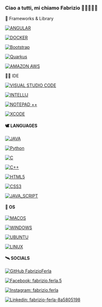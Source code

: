 ### Ciao a tutti, mi chiamo Fabrizio 👋🏻👨🏻‍💻

🚀 Frameworks & Library 

[![ANGULAR](https://img.shields.io/badge/Angular-DD0031?style=for-the-badge&logo=angular&logoColor=white)](https://angular.io)

[![DOCKER](https://img.shields.io/badge/Docker-2CA5E0?style=for-the-badge&logo=docker&logoColor=white)](https://www.docker.com)

[![Bootstrap](https://img.shields.io/badge/bootstrap-%23563D7C.svg?style=for-the-badge&logo=bootstrap&logoColor=white)](https://getbootstrap.com/)

[![Quarkus](https://img.shields.io/badge/Quarkus-000000?style=for-the-badge&logo=quarkus)](https://quarkus.io)

[![AMAZON AWS](https://img.shields.io/badge/Amazon_AWS-232F3E?style=for-the-badge&logo=amazon-aws&logoColor=white)](https://aws.amazon.com/it/?nc2=h_lg)


👩‍💻 IDE 

[![VISUAL STUDIO CODE](https://img.shields.io/badge/Visual_Studio_Code-0078D4?style=for-the-badge&logo=visual%20studio%20code&logoColor=white)](https://code.visualstudio.com)

[![INTELLIJ](https://img.shields.io/badge/IntelliJ_IDEA-000000.svg?style=for-the-badge&logo=intellij-idea&logoColor=white)](https://www.jetbrains.com/idea/)

[![NOTEPAD ++](https://img.shields.io/badge/Notepad++-90E59A.svg?style=for-the-badge&logo=notepad%2B%2B&logoColor=black)](https://notepad-plus-plus.org)

[![XCODE](https://img.shields.io/badge/Xcode-007ACC?style=for-the-badge&logo=Xcode&logoColor=white)](https://developer.apple.com/xcode/)

#### 🕊️ LANGUAGES

[![JAVA](https://img.shields.io/badge/Java-ED8B00?style=for-the-badge&logo=openjdk&logoColor=white)](https://www.java.com/it/)

[![Python](https://img.shields.io/badge/python-3670A0?style=for-the-badge&logo=python&logoColor=ffdd54)](https://www.python.org/)

[![C](https://img.shields.io/badge/C-00599C?style=for-the-badge&logo=c&logoColor=white)](https://img.shields.io/badge/C-00599C?style=for-the-badge&logo=c&logoColor=white)

[![C++](https://img.shields.io/badge/C%2B%2B-00599C?style=for-the-badge&logo=c%2B%2B&logoColor=white)](https://img.shields.io/badge/C%2B%2B-00599C?style=for-the-badge&logo=c%2B%2B&logoColor=white)

[![HTML5](https://img.shields.io/badge/HTML5-E34F26?style=for-the-badge&logo=html5&logoColor=white)](https://img.shields.io/badge/HTML5-E34F26?style=for-the-badge&logo=html5&logoColor=white)

[![CSS3](https://img.shields.io/badge/CSS3-1572B6?style=for-the-badge&logo=css3&logoColor=white)](https://img.shields.io/badge/CSS3-1572B6?style=for-the-badge&logo=css3&logoColor=white)

[![JAVA_SCRIPT](https://img.shields.io/badge/JavaScript-323330?style=for-the-badge&logo=javascript&logoColor=F7DF1E)](https://img.shields.io/badge/JavaScript-323330?style=for-the-badge&logo=javascript&logoColor=F7DF1E)

#### 🦠 OS
[![MACOS](https://img.shields.io/badge/mac%20os-000000?style=for-the-badge&logo=apple&logoColor=white)](https://www.apple.com/it/macos/)

[![WINDOWS](https://img.shields.io/badge/Windows-0078D6?style=for-the-badge&logo=windows&logoColor=white)](https://www.microsoft.com/windows/)

[![UBUNTU](https://img.shields.io/badge/Ubuntu-E95420?style=for-the-badge&logo=ubuntu&logoColor=white)](https://ubuntu.com/desktop/developers)

[![LINUX](https://img.shields.io/badge/Linux-FCC624?style=for-the-badge&logo=linux&logoColor=black)](https://img.shields.io/badge/Linux-FCC624?style=for-the-badge&logo=linux&logoColor=black)


#### 🛰 SOCIALS

[![GitHub FabrizioFerla](https://img.shields.io/badge/GitHub-100000?style=for-the-badge&logo=github&logoColor=white)](https://github.com/FabrizioFerla)

[![Facebook: fabrizio.ferla.5](https://img.shields.io/badge/Facebook-1877F2?style=for-the-badge&logo=facebook&logoColor=white)](https://www.facebook.com/fabrizio.ferla.5/)

[![Instagram: fabrizio.ferla](https://img.shields.io/badge/Instagram-E4405F?style=for-the-badge&logo=instagram&logoColor=white)](https://www.instagram.com/fabrizio.ferla/)

[![Linkedin: fabrizio-ferla-8a5805198](https://img.shields.io/badge/LinkedIn-0077B5?style=for-the-badge&logo=linkedin&logoColor=white)](https://www.linkedin.com/in/fabrizio-ferla-8a5805198/)
